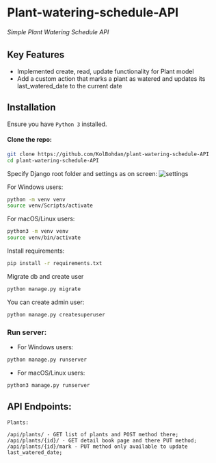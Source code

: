 # Plant-watering-schedule-API

###### Simple Plant Watering Schedule API

## Key Features

- Implemented create, read, update functionality for Plant model
- Add a custom action that marks a plant as watered and updates its last_watered_date to the current date

## Installation
Ensure you have `Python 3` installed.

#### Clone the repo:
```bash
git clone https://github.com/KolBohdan/plant-watering-schedule-API
cd plant-watering-schedule-API
```
Specify Django root folder and settings as on screen:
![settings](https://github.com/user-attachments/assets/6392c6c1-5681-4af4-8bee-bb56855fd546)

For Windows users:
```bash
python -m venv venv
source venv/Scripts/activate
```
For macOS/Linux users:
```bash
python3 -m venv venv
source venv/bin/activate
```
Install requirements:
```bash
pip install -r requirements.txt
```
Migrate db and create user
```bash
python manage.py migrate
```
You can create admin user:
```bash
python manage.py createsuperuser
```
### Run server:
- For Windows users:
```bash
python manage.py runserver
```
- For macOS/Linux users:
```bash
python3 manage.py runserver
```

## API Endpoints:
```
Plants:

/api/plants/ - GET list of plants and POST method there;
/api/plants/{id}/ - GET detail book page and there PUT method;
/api/plants/{id}/mark - PUT method only available to update last_watered_date;
```
